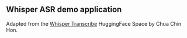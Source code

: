 ## Whisper ASR demo application  
   
Adapted from the [Whisper Transcribe](https://huggingface.co/spaces/chinhon/whisper_transcribe) HuggingFace Space by Chua Chin Hon.   


